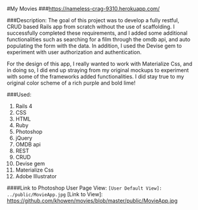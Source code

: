 #My Movies
###<https://nameless-crag-9310.herokuapp.com/>

###Description:
The goal of this project was to develop a fully restful, CRUD based Rails app from scratch without the use of scaffolding.
I successfully completed these requirements, and I added some additional functionalities such as searching for a film through the omdb api, and auto populating the form with the data.
In addition, I used the Devise gem to experiment with user authorization and authentication.

For the design of this app, I really wanted to work with Materialize Css, and in doing so, I did end up straying from my original mockups to experiment with some of the frameworks added functionalities.
I did stay true to my original color scheme of a rich purple and bold lime!

###Used:

1. Rails 4
2. CSS
3. HTML
4. Ruby
5. Photoshop
6. jQuery
7. OMDB api
8. REST
9. CRUD
10. Devise gem
11. Materialize Css
11. Adobe Illustrator

####Link to Photoshop User Page View:
`[User Default View]: ../public/MovieApp.jpg`
[Link to View]: https://github.com/khowen/movies/blob/master/public/MovieApp.jpg

